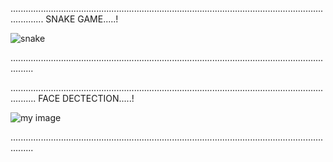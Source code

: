 .........................................................................................................................................
SNAKE GAME.....!

![snake](https://user-images.githubusercontent.com/43112861/59669975-fb002980-916f-11e9-8e52-970032bad650.JPG)

.....................................................................................................................................


......................................................................................................................................
FACE DECTECTION.....!

![my image](https://user-images.githubusercontent.com/43112861/59670460-d6f11800-9170-11e9-8a90-407230cbf94b.JPG)

.....................................................................................................................................
